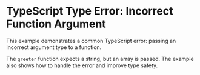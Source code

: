 # TypeScript Type Error: Incorrect Function Argument

This example demonstrates a common TypeScript error: passing an incorrect argument type to a function.

The `greeter` function expects a string, but an array is passed. The example also shows how to handle the error and improve type safety.